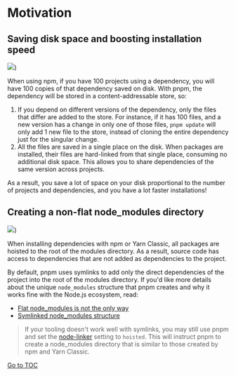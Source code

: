 
# Motivation


## Saving disk space and boosting installation speed

[![](/img/cafs-illustration.jpg)](https://twitter.com/HemSays/status/1434921646083563525/photo/1)) 

When using npm, if you have 100 projects using a dependency, you will
have 100 copies of that dependency saved on disk. With pnpm, the dependency will be
stored in a content-addressable store, so:

1. If you depend on different versions of the dependency, only the files that
differ are added to the store. For instance, if it has 100 files, and a new
version has a change in only one of those files, `pnpm update` will only add 1
new file to the store, instead of cloning the entire dependency just for the
singular change.
1. All the files are saved in a single place on the disk. When packages are
installed, their files are hard-linked from that single place, consuming no
additional disk space. This allows you to share dependencies of the same version
across projects.

As a result, you save a lot of space on your disk proportional to the number of
projects and dependencies, and you have a lot faster installations!

## Creating a non-flat node_modules directory

[![](/img/node-modules-structure.jpg)](https://twitter.com/xiaokedada/status/1471691763102679041/photo/1)) 

When installing dependencies with npm or Yarn Classic, all packages are hoisted to the root of the
modules directory. As a result, source code has access to dependencies that are
not added as dependencies to the project.

By default, pnpm uses symlinks to add only the direct dependencies of the project into the root of the modules directory.
If you'd like more details about the unique `node_modules` structure that pnpm
creates and why it works fine with the Node.js ecosystem, read:
- [Flat node_modules is not the only way](/blog/2020/05/27/flat-node-modules-is-not-the-only-way)
- [Symlinked node_modules structure](symlinked-node-modules-structure.html)

<blockquote>

If your tooling doesn't work well with symlinks, you may still use pnpm and set the [node-linker](npmrc#node-linker) setting to `hoisted`. This will instruct pnpm to create a node_modules directory that is similar to those created by npm and Yarn Classic.

</blockquote>
<span style="float: footnote;"><a href="./index.html#toc">Go to TOC</a></span>
